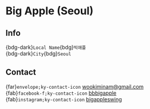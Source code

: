 # Big Apple (Seoul)

## Info

{bdg-dark}`Local Name`{bdg}`빅애플`  
{bdg-dark}`City`{bdg}`Seoul`  

## Contact

{far}`envelope;ky-contact-icon` <wookiminam@gmail.com>  
{fab}`facebook-f;ky-contact-icon` [bbbigapple](https://www.facebook.com/bbbigapple)  
{fab}`instagram;ky-contact-icon` [bigappleswing](http://instagram.com/bigappleswing)  
